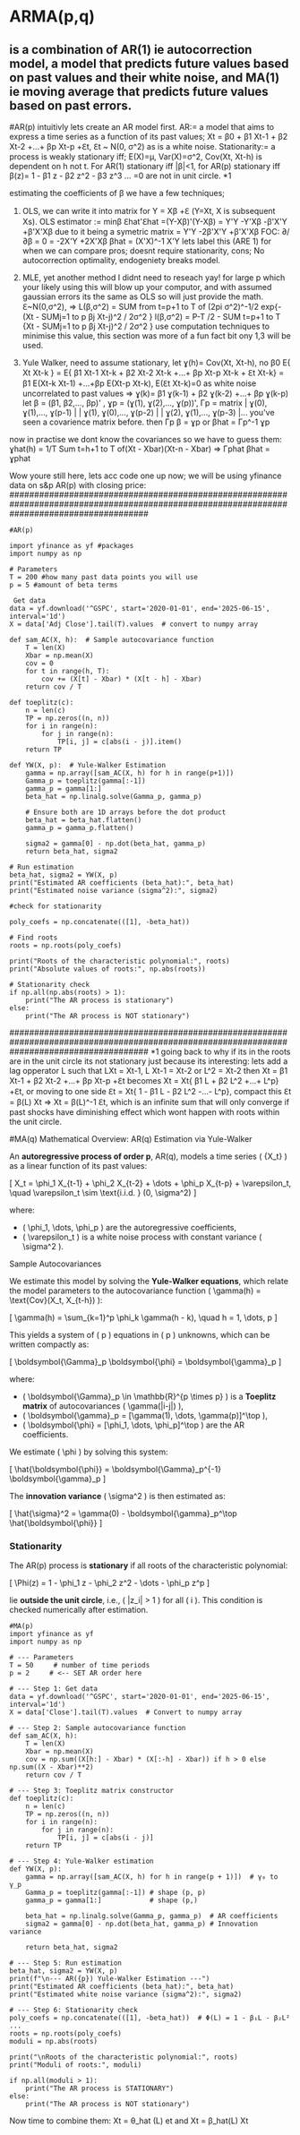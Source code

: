 # ARMA(p,q)

## is a combination of AR(1) ie autocorrection model, a model that predicts future values based on past values and their white noise, and MA(1) ie moving average that predicts future values based on past errors.
#AR(p)
intuitivly lets create an AR model first.
AR:= a model that aims to express a time series as a function of its past values; Xt = β0 + β1 Xt-1 + β2 Xt-2 +...+ βp Xt-p +ℇt, ℇt ~ N(0, σ^2) as is a white noise.
Stationarity:= a process is weakly stationary iff; E(X)=µ, Var(X)=σ^2, Cov(Xt, Xt-h) is dependent on h not t.
For AR(1) stationary iff |β|<1, for AR(p) stationary iff β(z)= 1 - β1 z - β2 z^2 - β3 z^3 ... =0 are not in unit circle. *1

estimating the coefficients of β we have a few techniques; 

1) OLS, we can write it into matrix for Y = Xβ +ℇ (Y=Xt, X is subsequent Xs).
OLS estimator := minβ ℇhat'ℇhat =(Y-Xβ)'(Y-Xβ) = Y'Y -Y'Xβ -β'X'Y +β'X'Xβ due to it being a symetric matrix = Y'Y -2β'X'Y +β'X'Xβ
FOC: ∂/∂β = 0 = -2X'Y +2X'Xβ
βhat = (X'X)^-1 X'Y lets label this (ARE 1) for when we can compare
pros; doesnt require stationarity, cons; No autocorrection optimality, endogeniety breaks model.

2) MLE, yet another method I didnt need to reseach yay!
for large p which your likely using this will blow up your computor, and with assumed gaussian errors its the same as OLS so will just provide the math.
ℇ~N(0,σ^2), => L(β,σ^2) = SUM from t=p+1 to T of (2pi σ^2)^-1/2 exp{-(Xt - SUMj=1 to p βj Xt-j)^2 / 2σ^2 }
l(β,σ^2) = P-T /2 - SUM t=p+1 to T {Xt - SUMj=1 to p βj Xt-j)^2 / 2σ^2 } 
use computation techniques to minimise this value, this section was more of a fun fact bit ony 1,3 will be used.

3) Yule Walker, need to assume stationary, let ɣ(h)= Cov(Xt, Xt-h), no β0
E{ Xt Xt-k } = E{ β1 Xt-1 Xt-k + β2 Xt-2 Xt-k +...+ βp Xt-p Xt-k + ℇt Xt-k} = β1 E(Xt-k Xt-1) +...+βp E(Xt-p Xt-k), E(ℇt Xt-k)=0 as white noise uncorrelated to past values
=> ɣ(k)= β1 ɣ(k-1) + β2 ɣ(k-2) +...+ βp ɣ(k-p)
let β = (β1, β2,..., βp)' , 
  ɣp = (ɣ(1), ɣ(2),..., ɣ(p))', 
  Γp = matrix | ɣ(0), ɣ(1),..., ɣ(p-1) |
              | ɣ(1), ɣ(0),..., ɣ(p-2) |
              | ɣ(2), ɣ(1),..., ɣ(p-3) |... you've seen a covarience matrix before.
  then Γp β = ɣp or βhat = Γp^-1 ɣp

  now in practise we dont know the covariances so we have to guess them:
  ɣhat(h) = 1/T Sum t=h+1 to T of(Xt - Xbar)(Xt-n - Xbar) => Γphat βhat = ɣphat

  Wow youre still here, lets acc code one up now; we will be using yfinance data on s&p AR(p) with closing price:
############################################################################################################################################
```
#AR(p)

import yfinance as yf #packages
import numpy as np

# Parameters
T = 200 #how many past data points you will use 
p = 5 #amount of beta terms 

 Get data
data = yf.download('^GSPC', start='2020-01-01', end='2025-06-15', interval='1d')
X = data['Adj Close'].tail(T).values  # convert to numpy array

def sam_AC(X, h):  # Sample autocovariance function
    T = len(X)
    Xbar = np.mean(X)
    cov = 0
    for t in range(h, T):
        cov += (X[t] - Xbar) * (X[t - h] - Xbar)
    return cov / T

def toeplitz(c):
    n = len(c)
    TP = np.zeros((n, n))
    for i in range(n):
        for j in range(n):
            TP[i, j] = c[abs(i - j)].item()
    return TP

def YW(X, p):  # Yule-Walker Estimation
    gamma = np.array([sam_AC(X, h) for h in range(p+1)])
    Gamma_p = toeplitz(gamma[:-1])
    gamma_p = gamma[1:]
    beta_hat = np.linalg.solve(Gamma_p, gamma_p)
    
    # Ensure both are 1D arrays before the dot product
    beta_hat = beta_hat.flatten()
    gamma_p = gamma_p.flatten()
    
    sigma2 = gamma[0] - np.dot(beta_hat, gamma_p)
    return beta_hat, sigma2

# Run estimation
beta_hat, sigma2 = YW(X, p)
print("Estimated AR coefficients (beta_hat):", beta_hat)
print("Estimated noise variance (sigma^2):", sigma2)

#check for stationarity 

poly_coefs = np.concatenate(([1], -beta_hat))

# Find roots
roots = np.roots(poly_coefs)

print("Roots of the characteristic polynomial:", roots)
print("Absolute values of roots:", np.abs(roots))

# Stationarity check
if np.all(np.abs(roots) > 1):
    print("The AR process is stationary")
else:
    print("The AR process is NOT stationary")
```
############################################################################################################################################
*1 going back to why if its in the roots are in the unit circle its not stationary just because its interesting:
lets add a lag opperator L such that LXt = Xt-1, L Xt-1 = Xt-2 or L^2 = Xt-2
then Xt = β1 Xt-1 + β2 Xt-2 +...+ βp Xt-p +ℇt becomes
Xt = Xt{ β1 L + β2 L^2 +...+ L^p} +ℇt, or moving to one side
ℇt = Xt{ 1 - β1 L - β2 L^2 -...- L^p}, compact this
ℇt = β(L) Xt => Xt = β(L)^-1 ℇt, which is an infinite sum that will only converge if past shocks have diminishing effect which wont happen with roots within the unit circle.
  

#MA(q)
Mathematical Overview: AR(q) Estimation via Yule-Walker

An **autoregressive process of order p**, AR(q), models a time series \( \{X_t\} \) as a linear function of its past values:

\[
X_t = \phi_1 X_{t-1} + \phi_2 X_{t-2} + \dots + \phi_p X_{t-p} + \varepsilon_t, \quad \varepsilon_t \sim \text{i.i.d. } (0, \sigma^2)
\]

where:
- \( \phi_1, \dots, \phi_p \) are the autoregressive coefficients,
- \( \varepsilon_t \) is a white noise process with constant variance \( \sigma^2 \).

Sample Autocovariances

We estimate this model by solving the **Yule-Walker equations**, which relate the model parameters to the autocovariance function \( \gamma(h) = \text{Cov}(X_t, X_{t-h}) \):

\[
\gamma(h) = \sum_{k=1}^p \phi_k \gamma(h - k), \quad h = 1, \dots, p
\]

This yields a system of \( p \) equations in \( p \) unknowns, which can be written compactly as:

\[
\boldsymbol{\Gamma}_p \boldsymbol{\phi} = \boldsymbol{\gamma}_p
\]

where:
- \( \boldsymbol{\Gamma}_p \in \mathbb{R}^{p \times p} \) is a **Toeplitz matrix** of autocovariances \( \gamma(|i-j|) \),
- \( \boldsymbol{\gamma}_p = [\gamma(1), \dots, \gamma(p)]^\top \),
- \( \boldsymbol{\phi} = [\phi_1, \dots, \phi_p]^\top \) are the AR coefficients.

We estimate \( \phi \) by solving this system:

\[
\hat{\boldsymbol{\phi}} = \boldsymbol{\Gamma}_p^{-1} \boldsymbol{\gamma}_p
\]

The **innovation variance** \( \sigma^2 \) is then estimated as:

\[
\hat{\sigma}^2 = \gamma(0) - \boldsymbol{\gamma}_p^\top \hat{\boldsymbol{\phi}}
\]

### Stationarity

The AR(p) process is **stationary** if all roots of the characteristic polynomial:

\[
\Phi(z) = 1 - \phi_1 z - \phi_2 z^2 - \dots - \phi_p z^p
\]

lie **outside the unit circle**, i.e., \( |z_i| > 1 \) for all \( i \). This condition is checked numerically after estimation.

```
#MA(p)
import yfinance as yf
import numpy as np

# --- Parameters
T = 50     # number of time periods
p = 2     # <-- SET AR order here

# --- Step 1: Get data
data = yf.download('^GSPC', start='2020-01-01', end='2025-06-15', interval='1d')
X = data['Close'].tail(T).values  # Convert to numpy array

# --- Step 2: Sample autocovariance function
def sam_AC(X, h):
    T = len(X)
    Xbar = np.mean(X)
    cov = np.sum((X[h:] - Xbar) * (X[:-h] - Xbar)) if h > 0 else np.sum((X - Xbar)**2)
    return cov / T

# --- Step 3: Toeplitz matrix constructor
def toeplitz(c):
    n = len(c)
    TP = np.zeros((n, n))
    for i in range(n):
        for j in range(n):
            TP[i, j] = c[abs(i - j)]
    return TP

# --- Step 4: Yule-Walker estimation
def YW(X, p):
    gamma = np.array([sam_AC(X, h) for h in range(p + 1)])  # γ₀ to γ_p
    Gamma_p = toeplitz(gamma[:-1]) # shape (p, p)
    gamma_p = gamma[1:]            # shape (p,)

    beta_hat = np.linalg.solve(Gamma_p, gamma_p)  # AR coefficients
    sigma2 = gamma[0] - np.dot(beta_hat, gamma_p) # Innovation variance

    return beta_hat, sigma2

# --- Step 5: Run estimation
beta_hat, sigma2 = YW(X, p)
print(f"\n--- AR({p}) Yule-Walker Estimation ---")
print("Estimated AR coefficients (beta_hat):", beta_hat)
print("Estimated white noise variance (sigma^2):", sigma2)

# --- Step 6: Stationarity check
poly_coefs = np.concatenate(([1], -beta_hat))  # Φ(L) = 1 - β₁L - β₂L² ...
roots = np.roots(poly_coefs)
moduli = np.abs(roots)

print("\nRoots of the characteristic polynomial:", roots)
print("Moduli of roots:", moduli)

if np.all(moduli > 1):
    print("The AR process is STATIONARY")
else:
    print("The AR process is NOT stationary")
```
Now time to combine them:
Xt = θ_hat (L) et and Xt = β_hat(L) Xt
